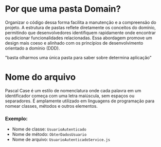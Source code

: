 # Por que uma pasta Domain?

Organizar o código dessa forma facilita a
manutenção e a compreensão do projeto. A estrutura de pastas reflete diretamente os conceitos do domínio, permitindo que desenvolvedores identifiquem rapidamente onde encontrar ou adicionar funcionalidades relacionadas. Essa abordagem promove um design mais coeso e alinhado com os princípios de desenvolvimento orientado a domínio (DDD).

"basta olharmos uma única pasta para saber sobre determina aplicação"

# Nome do arquivo

Pascal Case é um estilo de nomenclatura onde cada palavra em um identificador começa com uma letra maiúscula, sem espaços ou separadores. É amplamente utilizado em linguagens de programação para nomear classes, métodos e outros elementos.

### Exemplo:

- Nome de classe: `UsuarioAutenticado`
- Nome de método: `ObterDadosUsuario`
- Nome de arquivo: `UsuarioAutenticadoService.js`
